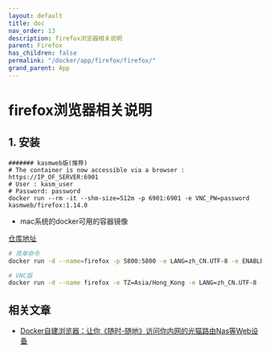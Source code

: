 ```yaml
---
layout: default
title: doc
nav_order: 13
description: firefox浏览器相关说明
parent: Firefox
has_children: false
permalink: "/docker/app/firefox/firefox/"
grand_parent: App
---
```


# firefox浏览器相关说明

## 1. 安装

```shell
####### kasmweb版(推荐)
# The container is now accessible via a browser : https://IP_OF_SERVER:6901
# User : kasm_user
# Password: password
docker run --rm -it --shm-size=512m -p 6901:6901 -e VNC_PW=password kasmweb/firefox:1.14.0
```

- mac系统的docker可用的容器镜像

[仓库地址](https://github.com/jlesage/docker-firefox)

```bash
# 简单命令
docker run -d --name=firefox -p 5800:5800 -e LANG=zh_CN.UTF-8 -e ENABLE_CJK_FONT=1 jlesage/firefox

# VNC版
docker run -d --name firefox -e TZ=Asia/Hong_Kong -e LANG=zh_CN.UTF-8 -e KEEP_APP_RUNNING=1 -e ENABLE_CJK_FONT=1  -e VNC_PASSWORD=admin  -p 5800:5800 -p 5900:5900 -v /data/firefox/config:/config:rw --shm-size 2g jlesage/firefox

```

## 相关文章

- [Docker自建浏览器：让你《随时-随地》访问你内网的光猫路由Nas等Web设备](https://mp.weixin.qq.com/s/8jzfNUlqhnnjjrkbbh0o-Q)
